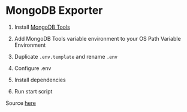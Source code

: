 # MongoDB Exporter
1. Install [MongoDB Tools](https://www.mongodb.com/try/download/database-tools)

2. Add MongoDB Tools variable environment to your OS Path Variable Environment

3. Duplicate ```.env.template``` and rename ```.env```

4. Configure .env

5. Install dependencies

6. Run start script

Source [here](https://stackoverflow.com/questions/8991292/dump-mongo-collection-into-json-format)